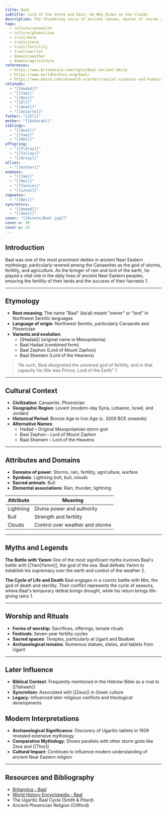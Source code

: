 ```yaml
---
title: Baal
subtitle: Lord of the Storm and Rain, He Who Rides on the Clouds
description: The thundering voice of ancient Canaan, master of storms who brought life-giving rains to the fertile crescent
tags:
  - culture/canaanite
  - culture/phoenician
  - trait/male
  - trait/storm
  - trait/fertility
  - trait/warrior
  - domain/weather
  - domain/agriculture
references:
  - https://www.britannica.com/topic/Baal-ancient-deity
  - https://www.worldhistory.org/baal/
  - https://www.ebsco.com/research-starters/social-sciences-and-humanities/baal-mythology
relateds:
  - "[[Hadad]]"
  - "[[Yam]]"
  - "[[Mot]]"
  - "[[El]]"
  - "[[Anat]]"
  - "[[Astarte]]"
father: "[[El]]"
mother: "[[Asherah]]"
siblings:
  - "[[Anat]]"
  - "[[Yam]]"
  - "[[Mot]]"
offspring:
  - "[[Pidray]]"
  - "[[Tallay]]"
  - "[[Arsay]]"
allies:
  - "[[Kothar]]"
enemies:
  - "[[Yam]]"
  - "[[Mot]]"
  - "[[Tannin]]"
  - "[[Lotan]]"
cognates:
  - "[[Bel]]"
syncretics:
  - "[[Hadad]]"
  - "[[Zeus]]"
cover: "[[Assets/Baal.jpg]]"
cover-x: 50
cover-y: 25
---
```

## Introduction
Baal was one of the most prominent deities in ancient Near Eastern mythology, particularly revered among the Canaanites as the god of storms, fertility, and agriculture. As the bringer of rain and lord of the earth, he played a vital role in the daily lives of ancient Near Eastern peoples, ensuring the fertility of their lands and the success of their harvests <mcreference link="https://www.britannica.com/topic/Baal-ancient-deity" index="1">1</mcreference>.

---

## Etymology

- **Root meaning**: The name "Baal" (baʿal) meant "owner" or "lord" in Northwest Semitic languages
- **Language of origin**: Northwest Semitic, particularly Canaanite and Phoenician
- **Variants and evolution**: 
  - [[Hadad]] (original name in Mesopotamia)
  - Baal Hadad (combined form)
  - Baal Zephon (Lord of Mount Zaphon)
  - Baal Shamem (Lord of the Heavens)

> "As such, Baal designated the universal god of fertility, and in that capacity his title was Prince, Lord of the Earth" <mcreference link="https://www.britannica.com/topic/Baal-ancient-deity" index="1">1</mcreference>

---

## Cultural Context

- **Civilization**: Canaanite, Phoenician
- **Geographic Region**: Levant (modern-day Syria, Lebanon, Israel, and Jordan)
- **Historical Period**: Bronze Age to Iron Age (c. 3200 BCE onwards)
- **Alternative Names**:
  - Hadad – Original Mesopotamian storm god
  - Baal Zephon – Lord of Mount Zaphon
  - Baal Shamem – Lord of the Heavens

---

## Attributes and Domains

- **Domains of power**: Storms, rain, fertility, agriculture, warfare
- **Symbols**: Lightning bolt, bull, clouds
- **Sacred animals**: Bull
- **Elemental associations**: Rain, thunder, lightning

| Attribute | Meaning |
|-----------|----------|
| Lightning | Divine power and authority |
| Bull | Strength and fertility |
| Clouds | Control over weather and storms |

---

## Myths and Legends

**The Battle with Yamm**
One of the most significant myths involves Baal's battle with [[Yam|Yamm]], the god of the sea. Baal defeats Yamm to establish his supremacy over the earth and control of the weather <mcreference link="https://www.worldhistory.org/baal/" index="2">2</mcreference>.

**The Cycle of Life and Death**
Baal engages in a cosmic battle with Mot, the god of death and sterility. Their conflict represents the cycle of seasons, where Baal's temporary defeat brings drought, while his return brings life-giving rains <mcreference link="https://www.britannica.com/topic/Baal-ancient-deity" index="1">1</mcreference>.

---

## Worship and Rituals

- **Forms of worship**: Sacrifices, offerings, temple rituals
- **Festivals**: Seven-year fertility cycles
- **Sacred spaces**: Temples, particularly at Ugarit and Baalbek
- **Archaeological remains**: Numerous statues, steles, and tablets from Ugarit

---

## Later Influence

- **Biblical Context**: Frequently mentioned in the Hebrew Bible as a rival to [[Yahweh]]
- **Syncretism**: Associated with [[Zeus]] in Greek culture
- **Legacy**: Influenced later religious conflicts and theological developments

## Modern Interpretations

- **Archaeological Significance**: Discovery of Ugaritic tablets in 1929 revealed extensive mythology
- **Comparative Mythology**: Shows parallels with other storm gods like Zeus and [[Thor]]
- **Cultural Impact**: Continues to influence modern understanding of ancient Near Eastern religion

---

## Resources and Bibliography

- [Britannica - Baal](https://www.britannica.com/topic/Baal-ancient-deity)
- [World History Encyclopedia - Baal](https://www.worldhistory.org/baal/)
- The Ugaritic Baal Cycle (Smith & Pitard)
- Ancient Phoenician Religion (Clifford)